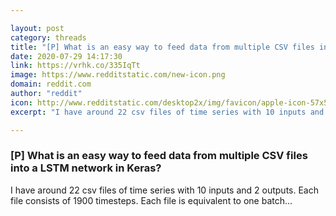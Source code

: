 ```yaml
---

layout: post
category: threads
title: "[P] What is an easy way to feed data from multiple CSV files into a LSTM network in Keras?"
date: 2020-07-29 14:17:30
link: https://vrhk.co/335IqTt
image: https://www.redditstatic.com/new-icon.png
domain: reddit.com
author: "reddit"
icon: http://www.redditstatic.com/desktop2x/img/favicon/apple-icon-57x57.png
excerpt: "I have around 22 csv files of time series with 10 inputs and 2 outputs. Each file consists of 1900 timesteps. Each file is equivalent to one batch..."

---
```


### [P] What is an easy way to feed data from multiple CSV files into a LSTM network in Keras?

I have around 22 csv files of time series with 10 inputs and 2 outputs. Each file consists of 1900 timesteps. Each file is equivalent to one batch...